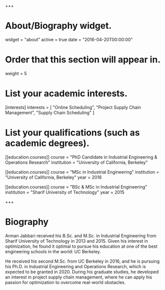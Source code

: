 +++
# About/Biography widget.
widget = "about"
active = true
date = "2016-04-20T00:00:00"

# Order that this section will appear in.
weight = 5

# List your academic interests.
[interests]
  interests = [
    "Online Scheduling",
    "Project Supply Chain Management",
    "Supply Chain Scheduling"
  ]

# List your qualifications (such as academic degrees).
[[education.courses]]
  course = "PhD Candidate in Industrial Engineering & Operations Research"
  institution = "University of California, Berkeley"


[[education.courses]]
  course = "MSc in Industrial Engineering"
  institution = "University of California, Berkeley"
  year = 2016

[[education.courses]]
  course = "BSc & MSc in Industrial Engineering"
  institution = "Sharif University of Technology"
  year = 2015

+++

# Biography

Arman Jabbari received his B.Sc. and M.Sc. in Industrial Engineering from Sharif University of Technology in 2013 and 2015. Given his interest in optimization, he found it optimal to pursue his education at one of the best engineering schools in the world: UC Berkeley.

He received his second M.Sc. from UC Berkeley in 2016, and he is pursuing his Ph.D. in Industrial Engineering and Operations Research, which is expected to be granted in 2020. During his graduate studies, he developed an interest in project supply chain management, where he can apply his passion for optimization to overcome real-world obstacles.
